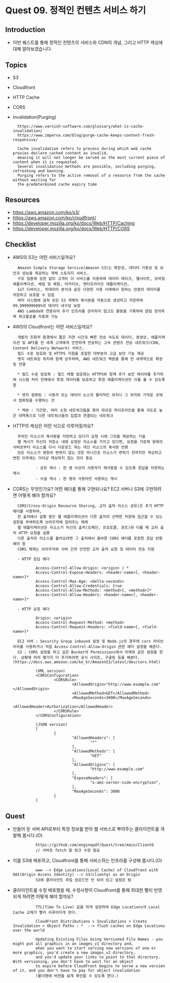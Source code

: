 # Quest 09. 정적인 컨텐츠 서비스 하기

## Introduction
* 이번 퀘스트를 통해 정적인 컨텐츠의 서비스와 CDN의 개념, 그리고 HTTP 캐싱에 대해 알아보겠습니다.

## Topics
* S3
* Cloudfront
* HTTP Cache
* CORS
* Invalidation(Purging)

        https://www.varnish-software.com/glossary/what-is-cache-invalidation/
        https://www.imperva.com/blog/purge-cache-keeps-content-fresh-responsive/
        
        Cache invalidation refers to process during which web cache proxies declare cached content as invalid, 
        meaning it will not longer be served as the most current piece of content when it is requested.
        Several invalidation methods are possible, including purging, refreshing and banning.
        Purging refers to the active removal of a resource from the cache without waiting for 
        the predetermined cache expiry time

## Resources
* https://aws.amazon.com/ko/s3/
* https://aws.amazon.com/ko/cloudfront/
* https://developer.mozilla.org/ko/docs/Web/HTTP/Caching
* https://developer.mozilla.org/ko/docs/Web/HTTP/CORS


## Checklist
* AWS의 S3는 어떤 서비스일까요?

        Amazon Simple Storage Service(Amazon S3)는 확장성, 데이터 가용성 및 보안과 성능을 제공하는 객체 스토리지 서비스. 
        구모 업종에 상관 없이 고객이 이 서비스를 이용하여 데이터 레이크, 웹사이트, 모바일 애플리케이션, 배업 및 복원, 아카이브, 엔터프라이즈 애플리케이션, 
        IoT 디바이스, 빅데이터 분석과 같은 다양한 사용 사례에서 원하는 만큼의 데이터를 저장하고 보호할 수 있음
        여러 시스템에 걸쳐 모든 S3 객체의 복사본을 자동으로 생성하고 저장하여 99.999999999%의 데이터 내구성 보장
        AWS Lambda와 연동되어 추가 인프라를 관리하지 않고도 활동을 기록하여 알림 정의하며 워크플로를 자동화 가능

* AWS의 Cloudfront는 어떤 서비스일까요?

        개발자 친화적 환경에서 짧은 지연 시간과 빠른 전송 속도로 데이터, 동영상, 애플리케이션 및 API를 전 세계 고객에게 안전하게 전송하는 고속 콘텐츠 전송 네트워크(CDN, Content Delivery Network) 서비스.
        필드 수준 암호화 및 HTTPS 지원을 포함한 대부분의 고급 보안 기능 제공
        엣지 네트워킹 위치에 함께 상주하며, AWS 네트워크 백본을 통해 전 세계적으로 확장 및 연결

        * 필드 수준 암호화 : 필드 레벨 암호화는 HTTPS와 함께 추가 보안 레이어를 추가하여 시스템 처리 전체에서 특정 데이터를 보호하고 특정 애플리케이션만 이를 볼 수 있도록 함

        * 엣지 컴퓨팅 : 사용자 또는 데이터 소스의 물리적인 위치나 그 위치와 가까운 곳에서 컴퓨팅을 수행하는 것
        
        * 백본 : 기간망, 여러 소형 네트워크들을 묶어 대규모 파이프라인을 통해 극도로 높은 대역폭으로 다른 네트워크들의 집합과 연결되는 네트워크

* HTTP의 캐싱은 어떤 식으로 이루어질까요?

        주어진 리소스의 복사본을 저장하고 있다가 요청 시에 그것을 제공하는 기술
        웹 케시가 자신의 저장소 내에 요청된 리소스를 가지고 있다면, 요청을 가로채 원래의 서버로부터 리소스를 다시 다운로드 하는 대신 리소스의 복사본 반환
        모든 리소스가 영원히 변하지 않는 것은 아니므로 리소스가 변하기 전까지만 캐싱하고 변한 이후에는 더이상 캐싱하지 않는 것이 중요

                - 공유 캐시 : 한 명 이상의 사용자가 재사용할 수 있도록 응답을 저장하는 캐시
                - 사설 캐시 : 한 명의 사용자만 사용하는 캐시


* CORS는 무엇인가요? 어떤 헤더를 통해 구현되나요? EC2 서버나 S3에 구현하려면 어떻게 해야 할까요?

        CORS(Cross-Origin Resource Sharing, 교차 출처 리소스 공유)은 추가 HTTP 헤더를 사용하여, 
        한 출처에서 실행 중인 웹 애플리케이션이 다른 출처의 선택한 자원에 접근할 수 있는 권한을 부여하도록 브라우저에 알려주는 체제
        웹 애플리케이션은 리소스가 자신의 출처(도메인, 프로토콜, 포트)와 다를 때 교차 출처 HTTP 요청을 실행
        다른 출처의 리소스를 불러오려면 그 출처에서 올바른 CORS 헤더를 포함한 응답 반환해야 함
        CORS 체제는 브라우저와 서버 간의 안전한 교차 출처 요청 및 데이터 전송 지원

        - HTTP 응답 헤더

                Access-Control-Allow-Origin: <origin> | *
                Access-Control-Expose-Headers: <header-name>[, <header-name>]*
                Access-Control-Max-Age: <delta-seconds>
                Access-Control-Allow-Credentials: true
                Access-Control-Allow-Methods: <method>[, <method>]*
                Access-Control-Allow-Headers: <header-name>[, <header-name>]*

        - HTTP 요청 헤더

                Origin: <origin>
                Access-Control-Request-Method: <method>
                Access-Control-Request-Headers: <field-name>[, <field-name>]*

        EC2 서버 : Security Group inbound 설정 및 Node.js의 경우에 cors 라이브러리를 사용하거나 직접 Access-Control-Allow-Origin 관련 헤더 설정을 해준다.
        S3 : CORS 설정을 하고 싶은 Bucket의 Permissions에서 아래와 같은 설정을 한다. 상황에 따라 몇가지 더 추가하려면 공식 사이트, 구글링 등을 해본다. (https://docs.aws.amazon.com/ko_kr/AmazonS3/latest/dev/cors.html)

                (XML version)
                <CORSConfiguration>
                        <CORSRule>
                                <AllowedOrigin>"http://www.example.com"</AllowedOrigin>
                                <AllowedMethod>GET</AllowedMethod>
                                <MaxAgeSeconds>3000</MaxAgeSeconds>
                                <AllowedHeader>Authorization</AllowedHeader>
                        </CORSRule>
                </CORSConfiguration>

                (JSON version)
                [
                        {
                                "AllowedHeaders": [
                                        "*"
                                ],
                                "AllowedMethods": [
                                        "GET"
                                ],
                                "AllowedOrigins": [
                                        "http://www.example.com"
                                ],
                                "ExposeHeaders": [
                                        "x-amz-server-side-encryption",
                                ],
                                "MaxAgeSeconds": 3000
                        }
                ]

## Quest
* 만들어 둔 서버 API로부터 특정 정보를 받아 웹 서비스로 뿌려주는 클라이언트를 개발해 봅시다.(O)

                https://github.com/enginepdf/Quest/tree/main/ClientQ
                // 서버로 fetch 할 링크 수정 필요

* 이를 S3에 배포하고, Cloudfront를 통해 서비스하는 인프라를 구성해 봅시다.(O)

                www --> Edge Locations(Local Cache) of Cloudfront with OAI(Origin Access Identity) --> S3(clientq) as an Origin
                S3에 클라이언트 파일 업로드만 안 되어 있고 설정은 됨

* 클라이언트를 수정 배포했을 때, 수정사항이 Cloudfront를 통해 최대한 빨리 반영되게 하려면 어떻게 해야 할까요?

                TTL(Time To Live) 값을 작게 설정하여 Edge Locations의 Local Cache 교체가 빨리 이루어지게 한다.

                CloudFront Distributions > Invalidations > Create Invalidation > Object Paths : *  --> flush caches on Edge Locations over the world

                Updating Existing Files Using Versioned File Names - you might put all graphics in an images_v1 directory and, 
                when you want to start serving new versions of one or more graphics, you'd create a new images_v2 directory, 
                and you'd update your links to point to that directory. With versioning, you don't have to wait for an object 
                to expire before CloudFront begins to serve a new version of it, and you don't have to pay for object invalidation
                (폴더명에 버전을 쉽게 확인할 수 있도록 한다.)
